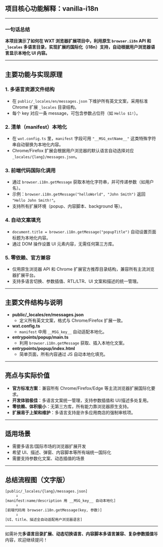 ## 项目核心功能解释：vanilla-i18n

---

### 一句话总结

**本项目演示了如何在 WXT 浏览器扩展项目中，利用原生 `browser.i18n` API 和 `_locales` 多语言目录，实现扩展的国际化（i18n）支持，自动根据用户浏览器语言显示本地化 UI 内容。**

---

## 主要功能与实现原理

### 1. 多语言资源文件结构

- 在 `public/_locales/en/messages.json` 下维护所有英文文案，采用标准 Chrome 扩展 `_locales` 目录结构。
- 每个 key 对应一条 message，可包含参数占位符（如 `Hello $1!`）。

### 2. 清单（manifest）本地化

- 在 `wxt.config.ts` 里，`manifest` 字段可用 `"__MSG_extName__"` 这类特殊字符串自动替换为本地化内容。
- Chrome/Firefox 扩展会根据用户浏览器的默认语言自动选择对应 `_locales/{lang}/messages.json`。

### 3. 前端代码国际化调用

- 通过 `browser.i18n.getMessage` 获取本地化字符串，并可传递参数（如用户名）。
- 示例：`browser.i18n.getMessage("helloWorld", "John Smith")` 返回 `"Hello John Smith!"`。
- 支持所有扩展环境（popup、内容脚本、background 等）。

### 4. 自动文案填充

- `document.title = browser.i18n.getMessage("popupTitle")` 自动设置页面标题为本地化内容。
- 通过 DOM 操作设置 UI 元素内容，无需任何第三方库。

### 5. 零依赖、官方兼容

- 仅用原生浏览器 API 和 Chrome 扩展官方推荐目录结构，兼容所有主流浏览器扩展平台。
- 支持多语言切换、参数插值、RTL/LTR、UI 文案和描述的统一管理。

---

## 主要文件结构与说明

- **public/\_locales/en/messages.json**
  - 定义所有英文文案，格式与 Chrome/Firefox 扩展一致。
- **wxt.config.ts**
  - `manifest` 中用 `__MSG_key__` 自动适配本地化。
- **entrypoints/popup/main.ts**
  - 利用 `browser.i18n.getMessage` 获取、插入本地化文案。
- **entrypoints/popup/index.html**
  - 简单页面，所有内容通过 JS 自动本地化填充。

---

## 亮点与实际价值

- **官方标准方案**：兼容所有 Chrome/Firefox/Edge 等主流浏览器扩展国际化要求。
- **开发体验极佳**：多语言文案统一管理，支持参数插值和 UI/描述多处复用。
- **零依赖、体积极小**：无第三方库，所有能力靠浏览器原生支持。
- **扩展易于上架和维护**：多语言支持是许多应用商店的强制审核项。

---

## 适用场景

- 需要多语言/国际市场的浏览器扩展开发
- 希望 UI、描述、弹窗、内容脚本等所有端统一国际化
- 需要支持参数化文案、动态插值的场景

---

## 总结流程图（文字版）

```
[public/_locales/{lang}/messages.json]
     ↓
[manifest:name/description 用 __MSG_key__ 自动本地化]
     ↓
[前端代码用 browser.i18n.getMessage(key, 参数)]
     ↓
[UI、title、描述全自动适配用户浏览器语言]
```

---

如需补充**多语言目录扩展、动态切换语言、内容脚本多语言兼容、复杂参数插值**等内容，欢迎继续提问！
